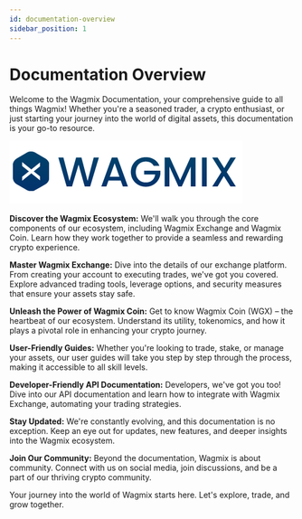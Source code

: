 ```yaml
---
id: documentation-overview 
sidebar_position: 1
---
```


# Documentation Overview

Welcome to the Wagmix Documentation, your comprehensive guide to all things Wagmix! Whether you're a seasoned trader, a crypto enthusiast, or just starting your journey into the world of digital assets, this documentation is your go-to resource.

![Wagmix Header](../static/img/wagmix-header.png)

**Discover the Wagmix Ecosystem:** We'll walk you through the core components of our ecosystem, including Wagmix Exchange and Wagmix Coin. Learn how they work together to provide a seamless and rewarding crypto experience.

**Master Wagmix Exchange:** Dive into the details of our exchange platform. From creating your account to executing trades, we've got you covered. Explore advanced trading tools, leverage options, and security measures that ensure your assets stay safe.

**Unleash the Power of Wagmix Coin:** Get to know Wagmix Coin (WGX) – the heartbeat of our ecosystem. Understand its utility, tokenomics, and how it plays a pivotal role in enhancing your crypto journey.

**User-Friendly Guides:** Whether you're looking to trade, stake, or manage your assets, our user guides will take you step by step through the process, making it accessible to all skill levels.

**Developer-Friendly API Documentation:** Developers, we've got you too! Dive into our API documentation and learn how to integrate with Wagmix Exchange, automating your trading strategies.

**Stay Updated:** We're constantly evolving, and this documentation is no exception. Keep an eye out for updates, new features, and deeper insights into the Wagmix ecosystem.

**Join Our Community:** Beyond the documentation, Wagmix is about community. Connect with us on social media, join discussions, and be a part of our thriving crypto community.

Your journey into the world of Wagmix starts here. Let's explore, trade, and grow together.
